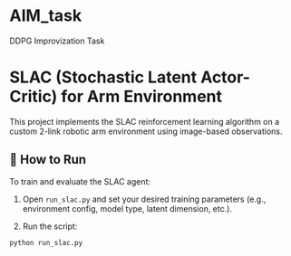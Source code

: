 # AIM_task
DDPG Improvization Task
# SLAC (Stochastic Latent Actor-Critic) for Arm Environment

This project implements the SLAC reinforcement learning algorithm on a custom 2-link robotic arm environment using image-based observations.

## 🚀 How to Run

To train and evaluate the SLAC agent:

1. Open `run_slac.py` and set your desired training parameters (e.g., environment config, model type, latent dimension, etc.).

2. Run the script:

```bash
python run_slac.py

